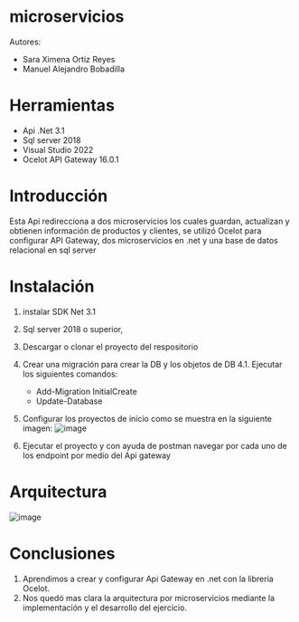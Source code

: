 # microservicios
Autores: 
- Sara Ximena Ortiz Reyes
- Manuel Alejandro Bobadilla
         
# Herramientas

- Api .Net 3.1
- Sql server 2018
- Visual Studio 2022
- Ocelot API Gateway 16.0.1


# Introducción
Esta Api redirecciona a dos microservicios los cuales guardan, actualizan y obtienen información de productos y clientes, se utilizó Ocelot para configurar API Gateway, dos microservicios en .net y una base de datos relacional en sql server

# Instalación 

1. instalar SDK Net 3.1
2. Sql server 2018 o superior,
3. Descargar o clonar el proyecto del respositorio
4. Crear una migración para crear la DB y los objetos de DB
  4.1. Ejecutar los siguientes comandos:
    - Add-Migration InitialCreate
    - Update-Database
5. Configurar los proyectos de inicio como se muestra en la siguiente imagen:
![image](https://user-images.githubusercontent.com/7612153/170155606-034ed4c5-f5cf-4c00-9eb2-f8ffa486e6c0.png)

6. Ejecutar el proyecto y con ayuda de postman navegar por cada uno de los endpoint por medio del Api gateway

# Arquitectura

![image](https://user-images.githubusercontent.com/7612153/170156561-4c5e7d3f-34fc-45a8-ba87-941c24160824.png)

# Conclusiones

1. Aprendimos a crear y configurar Api Gateway en .net con la libreria Ocelot.
2. Nos quedó mas clara la arquitectura por microservicios mediante la implementación y el desarrollo del ejercicio.

